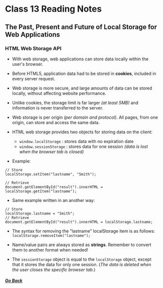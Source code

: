 # Class 13 Reading Notes

## The Past, Present and Future of Local Storage for Web Applications  

### HTML Web Storage API  

- With web storage, web applications can store data locally within the user's browser.  

- Before HTML5, application data had to be stored in **cookies**, included in every server request.  

- Web storage is more secure, and large amounts of data can be stored locally, without affecting website performance.  

- Unlike cookies, the storage limit is far larger *(at least 5MB)* and information is never transferred to the server.  

- Web storage is per origin *(per domain and protocol)*. All pages, from one origin, can store and access the same data.  

- HTML web storage provides two objects for storing data on the client:
    - `window.localStorage` : stores data with no expiration date
    - `window.sessionStorage` : stores data for one session *(data is lost when the browser tab is closed)*

- Example:
```
// Store
localStorage.setItem("lastname", "Smith");

// Retrieve
document.getElementById("result").innerHTML = localStorage.getItem("lastname");
``` 

- Same example written in an another way:
```
// Store
localStorage.lastname = "Smith";
// Retrieve
document.getElementById("result").innerHTML = localStorage.lastname;
``` 

- The syntax for removing the "lastname" localStorage item is as follows:  
`localStorage.removeItem("lastname");`  
  
- Name/value pairs are always stored as **strings**. Remember to convert them to another format when needed!  

- The `sessionStorage` object is equal to the `localStorage` object, except that it stores the data for only one session. (*The data is deleted when the user closes the specific browser tab.*)  
  

##### [Go Back](code_201_reading_notes.md)